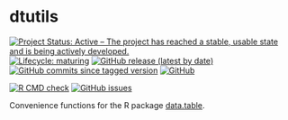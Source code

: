 # dtutils

<!-- badges: start -->
[![Project Status: Active – The project has reached a stable, usable state and is being actively developed.](https://www.repostatus.org/badges/latest/active.svg)](https://www.repostatus.org/#active)
[![Lifecycle: maturing](https://img.shields.io/badge/lifecycle-maturing-blue.svg)](https://www.tidyverse.org/lifecycle/#maturing)
[![GitHub release (latest by date)](https://img.shields.io/github/v/release/and3k/dtutils)](https://github.com/and3k/dtutils/releases)
[![GitHub commits since tagged version](https://img.shields.io/github/commits-since/and3k/dtutils/v0.1.0)](https://github.com/and3k/dtutils/commits/master)
[![GitHub](https://img.shields.io/github/license/and3k/dtutils)](https://github.com/and3k/dtutils/blob/master/LICENSE)

[![R CMD check](https://github.com/and3k/dtutils/workflows/R%20CMD%20check/badge.svg)](https://github.com/and3k/dtutils/actions?query=workflow%3A%22R+CMD+check%22)
[![GitHub issues](https://img.shields.io/github/issues/and3k/dtutils)](https://github.com/and3k/dtutils/issues)
<!-- badges: end -->

Convenience functions for the R package [data.table](https://github.com/Rdatatable/data.table).
